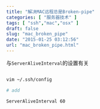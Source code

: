 ```yaml
---
title: "解决MAC远程总是Broken-pipe"
categories: [ "服务器技术" ]
tags: [ "ssh","mac","osx" ]
draft: false
slug: "mac_broken_pipe"
date: "2015-01-25 03:12:56"
url: "mac_broken_pipe.html"
---
```


与`ServerAliveInterval`的设置有关

```bash

vim ~/.ssh/config

# add

ServerAliveInterval 60
